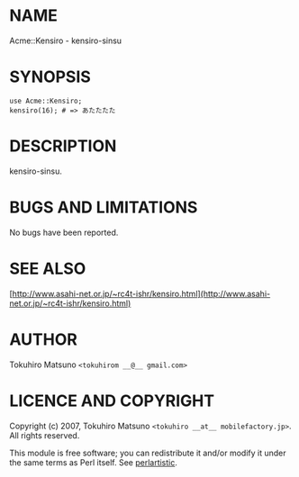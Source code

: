 # NAME

Acme::Kensiro - kensiro-sinsu

# SYNOPSIS

    use Acme::Kensiro;
    kensiro(16); # => あたたたた

# DESCRIPTION

kensiro-sinsu.

# BUGS AND LIMITATIONS

No bugs have been reported.

# SEE ALSO

[http://www.asahi-net.or.jp/~rc4t-ishr/kensiro.html](http://www.asahi-net.or.jp/~rc4t-ishr/kensiro.html)

# AUTHOR

Tokuhiro Matsuno  `<tokuhirom __@__ gmail.com>`

# LICENCE AND COPYRIGHT

Copyright (c) 2007, Tokuhiro Matsuno `<tokuhiro __at__ mobilefactory.jp>`. All rights reserved.

This module is free software; you can redistribute it and/or
modify it under the same terms as Perl itself. See [perlartistic](https://metacpan.org/pod/perlartistic).
